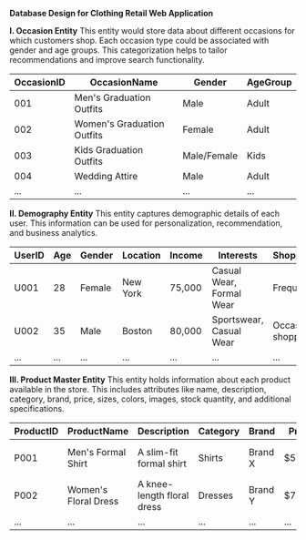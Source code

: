 **Database Design for Clothing Retail Web Application**

**I. Occasion Entity**
This entity would store data about different occasions for which customers shop. Each occasion type could be associated with gender and age groups. This categorization helps to tailor recommendations and improve search functionality.

| **OccasionID** | **OccasionName** | **Gender** | **AgeGroup** |
| --- | --- | --- | --- |
| 001 | Men's Graduation Outfits | Male | Adult |
| 002 | Women's Graduation Outfits | Female | Adult |
| 003 | Kids Graduation Outfits | Male/Female | Kids |
| 004 | Wedding Attire | Male | Adult |
| ... | ... | ... | ... |

**II. Demography Entity**
This entity captures demographic details of each user. This information can be used for personalization, recommendation, and business analytics.

| **UserID** | **Age** | **Gender** | **Location** | **Income** | **Interests** | **ShoppingBehavior** |
| --- | --- | --- | --- | --- | --- | --- |
| U001 | 28 | Female | New York | 75,000 | Casual Wear, Formal Wear | Frequent buyer |
| U002 | 35 | Male | Boston | 80,000 | Sportswear, Casual Wear | Occasional shopper |
| ... | ... | ... | ... | ... | ... | ... |

**III. Product Master Entity**
This entity holds information about each product available in the store. This includes attributes like name, description, category, brand, price, sizes, colors, images, stock quantity, and additional specifications.

| **ProductID** | **ProductName** | **Description** | **Category** | **Brand** | **Price** | **Sizes** | **Colors** | **Images** | **StockQuantity** | **Specifications** |
| --- | --- | --- | --- | --- | --- | --- | --- | --- | --- | --- |
| P001 | Men's Formal Shirt | A slim-fit formal shirt | Shirts | Brand X | $59.99 | S, M, L, XL | White, Black, Blue | URLs | 100 | Cotton, Machine Wash |
| P002 | Women's Floral Dress | A knee-length floral dress | Dresses | Brand Y | $79.99 | XS, S, M, L, XL | Red, Blue, Green | URLs | 150 | Polyester, Hand Wash |
| ... | ... | ... | ... | ... | ... | ... | ... | ... | ... | ... |


